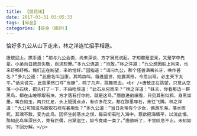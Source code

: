 ```yaml
---
title: 【镜花缘】
date: 2017-03-31 03:05:33
tags: [碎金]
categories: [碎金（摘抄）]
---
```


<p dir="ltr"  >恰好多九公从山下走来，林之洋连忙招手相邀。
    
    唐敖迎上，拱手道：“前与九公会面，尚未深谈，方才舅兄说起，才知都是至亲，又是学中先辈。小弟向日疏忽失敬，尚求恕罪。”多九公连道：“岂敢。”林之洋道：“九公想因船上拘束，也来舒畅舒畅。俺们正在盼望，来的恰好。”因指道：“请问九公，那个怪兽满嘴长牙，唤作甚名？”多九公道：“此兽名叫当康，其鸣自叫。每逢盛世，始露其形。今忽出现，必主天下太平。”话未说完，此兽果然口呼“当康”，鸣了几声，跳舞而去。<br />唐敖正在跳望，只觉从空落一小石块，把头打了一下，不由吃惊道：“此石从何而来？”林之洋道：“妹夫，你看那边一群黑鸟，都在山坡啄取石块，方才落石打你的，就是这鸟。”唐敖进前细看，只见其形似鸦，身黑如墨，嘴白如玉，两只红足，头上斑斑点点，有许多花文，都在那里啄石，来往飞腾。林之洋道：“九公可知这鸟搬取石块有甚用处？”多九公道：“当日炎帝有个少女，偶游东海，落水而死，其魂不散，变为此鸟。因怀生前落水之恨，每日衔石吐入海中，意欲把海填平，以消此恨。那知此鸟年深日久，竟有匹偶，日渐滋生，如今竟成一类了。”唐敖听了，不觉叹息不止。未知如何，下回分解。</p>